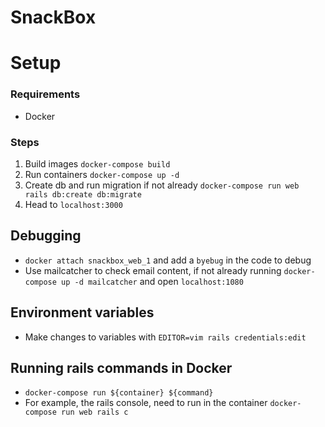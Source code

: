 # SnackBox

# Setup

### Requirements

- Docker

### Steps

1. Build images `docker-compose build`
2. Run containers `docker-compose up -d`
3. Create db and run migration if not already `docker-compose run web rails db:create db:migrate`
4. Head to `localhost:3000`

## Debugging

- `docker attach snackbox_web_1` and add a `byebug` in the code to debug
- Use mailcatcher to check email content, if not already running `docker-compose up -d mailcatcher` and open `localhost:1080`

## Environment variables

- Make changes to variables with `EDITOR=vim rails credentials:edit`

## Running rails commands in Docker

- `docker-compose run ${container} ${command}`
- For example, the rails console, need to run in the container `docker-compose run web rails c`
